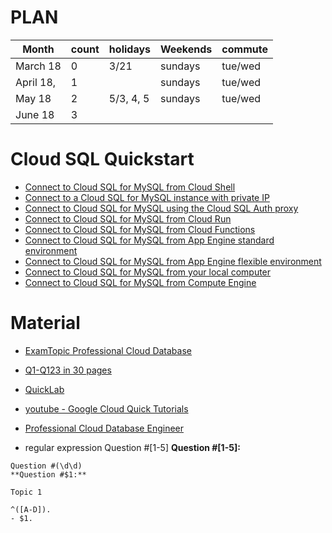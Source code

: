 # PLAN

| Month     | count | holidays  | Weekends | commute |
| --------- | ----- | --------- | -------- | ------- |
| March 18  | 0     | 3/21      | sundays  | tue/wed |
| April 18, | 1     |           | sundays  | tue/wed |
| May 18    | 2     | 5/3, 4, 5 | sundays  | tue/wed |
| June 18   | 3     |           |          |         |

# Cloud SQL Quickstart

- [Connect to Cloud SQL for MySQL from Cloud Shell](./cloud-sql-cloud-shell.md)
- [Connect to a Cloud SQL for MySQL instance with private IP]()
- [Connect to Cloud SQL for MySQL using the Cloud SQL Auth proxy]()
- [Connect to Cloud SQL for MySQL from Cloud Run](./cloud-sql-run.md)
- [Connect to Cloud SQL for MySQL from Cloud Functions]()
- [Connect to Cloud SQL for MySQL from App Engine standard environment](./cloud-sql-gae.md)
- [Connect to Cloud SQL for MySQL from App Engine flexible environment]()
- [Connect to Cloud SQL for MySQL from your local computer]()
- [Connect to Cloud SQL for MySQL from Compute Engine]()

# Material

- [ExamTopic Professional Cloud Database](https://www.examtopics.com/exams/google/professional-cloud-database-engineer/view/)
- [Q1-Q123 in 30 pages](./questions.md)
- [QuickLab]()
- [youtube - Google Cloud Quick Tutorials](https://www.youtube.com/playlist?list=PLuJRcdtonlDAN73rZsRk_eiJ0NU9h1Cms)

- [Professional Cloud Database Engineer](https://cloud.google.com/certification/cloud-database-engineer)

- regular expression
  Question #[1-5]
  **Question #[1-5]:**

```
Question #(\d\d)
**Question #$1:**

Topic 1

^([A-D]).
- $1.
```
